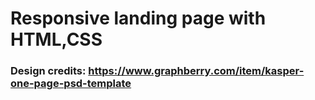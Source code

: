 # Responsive landing page with HTML,CSS



### Design credits: <https://www.graphberry.com/item/kasper-one-page-psd-template>
